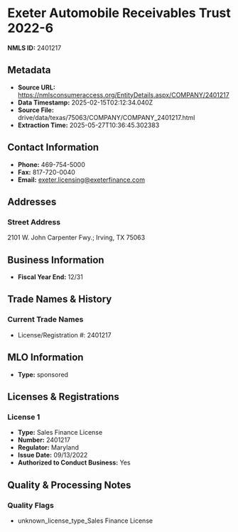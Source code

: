 # Exeter Automobile Receivables Trust 2022-6

**NMLS ID:** 2401217

## Metadata
- **Source URL:** https://nmlsconsumeraccess.org/EntityDetails.aspx/COMPANY/2401217
- **Data Timestamp:** 2025-02-15T02:12:34.040Z
- **Source File:** drive/data/texas/75063/COMPANY/COMPANY_2401217.html
- **Extraction Time:** 2025-05-27T10:36:45.302383

## Contact Information
- **Phone:** 469-754-5000
- **Fax:** 817-720-0040
- **Email:** exeter.licensing@exeterfinance.com

## Addresses
### Street Address
2101 W. John Carpenter Fwy.; Irving, TX 75063

## Business Information
- **Fiscal Year End:** 12/31

## Trade Names & History
### Current Trade Names
- License/Registration #: 2401217

## MLO Information
- **Type:** sponsored

## Licenses & Registrations

### License 1
- **Type:** Sales Finance License
- **Number:** 2401217
- **Regulator:** Maryland
- **Issue Date:** 09/13/2022
- **Authorized to Conduct Business:** Yes

## Quality & Processing Notes
### Quality Flags
- unknown_license_type_Sales Finance License
